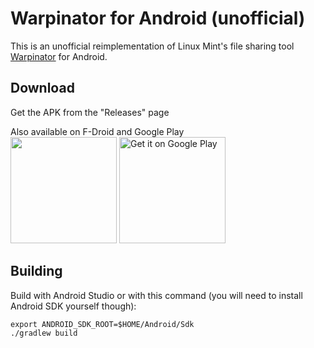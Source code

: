 # Warpinator for Android (unofficial)

This is an unofficial reimplementation of Linux Mint's file sharing tool [Warpinator](https://github.com/linuxmint/warpinator) for Android.

## Download
Get the APK from the "Releases" page

Also available on F-Droid and Google Play  
<a href='https://apt.izzysoft.de/fdroid/index/apk/slowscript.warpinator'><img src='https://gitlab.com/IzzyOnDroid/repo/-/raw/master/assets/IzzyOnDroid.png' width='170px'/></a>
<a href='https://play.google.com/store/apps/details?id=slowscript.warpinator'><img alt='Get it on Google Play' src='https://play.google.com/intl/en_us/badges/static/images/badges/en_badge_web_generic.png' width="170px"/></a>

## Building

Build with Android Studio or with this command (you will need to install Android SDK yourself though):

```
export ANDROID_SDK_ROOT=$HOME/Android/Sdk
./gradlew build
```
